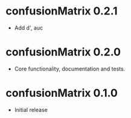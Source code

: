# confusionMatrix 0.2.1

* Add d', auc

# confusionMatrix 0.2.0

* Core functionality, documentation and tests.

# confusionMatrix 0.1.0

* Initial release
